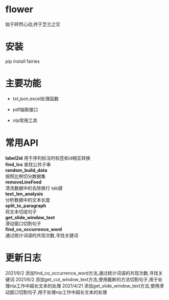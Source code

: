 # flower

始于砰然心动,终于芝兰之交

# 安装
pip install fairies

# 主要功能
* txt,json,excel处理函数
- pdf抽取接口
* nlp常用工具

# 常用API

**label2id**
用于序列标注时标签和id相互转换  
**find_lcs**
查找公共子串  
**random_build_data**  
按照比例切分数据集  
**removeLineFeed**  
清洗数据中的去除换行 tab键  
**text_len_analysis**  
分析数据中的文本长度  
**split_to_paragraph**  
将文本切成句子  
**get_slide_window_text**  
滑动窗口切割句子  
**find_co_occurrence_word**  
通过统计词语的共现次数,寻找关键词  

# 更新日志

2021/6/2 添加find_co_occurrence_word方法,通过统计词语的共现次数,寻找关键词
2021/6/2 添加get_cut_window_text方法,使用截断的方法切割句子,用于处理nlp工作中超长文本的处理 
2021/4/21 添加get_slide_window_text方法,使用滑动窗口切割句子,用于处理nlp工作中超长文本的处理  



